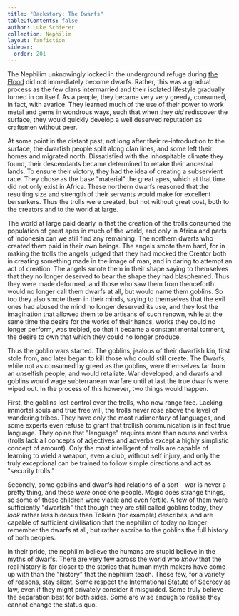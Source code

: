 ```yaml
---
title: "Backstory: The Dwarfs"
tableOfContents: false
author: Luke Schierer
collection: Nephilim
layout: fanfiction
sidebar:
  order: 201
---
```


The Nephilim unknowingly locked in the underground refuge during [the
Flood] did not immediately become dwarfs. Rather, this was a gradual process
as the few clans intermarried and their isolated lifestyle gradually turned in
on itself. As a people, they became very very greedy, consumed, in fact, with
avarice. They learned much of the use of their power to work metal and gems
in wondrous ways, such that when they _did_ rediscover the surface, they would
quickly develop a well deserved reputation as craftsmen without peer.

At some point in the distant past, not long after their re-introduction to the
surface, the dwarfish people split along clan lines, and some left their homes
and migrated north. Dissatisfied with the inhospitable climate they found,
their descendants became determined to retake their ancestral lands. To ensure
their victory, they had the idea of creating a subservient race. They chose as
the base "material" the great apes, which at that time did not only exist in Africa. These northern dwarfs reasoned that the resulting size and strength of their servants would make for excellent berserkers. Thus the trolls were created, but not without great cost, both to the creators and to the world at large.

The world at large paid dearly in that the creation of the trolls consumed the population of great apes in much of the world, and only in Africa and parts of Indonesia can we still find any remaining. The northern dwarfs who created them paid in their own beings. The angels smote them hard, for in making the trolls the angels judged that they had mocked the Creator both in creating something made in the image of man, and in daring to attempt an act of creation. The angels smote them in their shape saying to themselves that they no longer deserved to bear the shape they had blasphemed. Thus they were made deformed, and those who saw them from thenceforth would no longer call them dwarfs at all, but would name them goblins. So too they also smote them in their minds, saying to themselves that the evil ones had abused the mind no longer deserved its use, and they lost the imagination that allowed them to be artisans of such renown, while at the same time the desire for the works of their hands, works they could no longer perform, was trebled, so that it became a constant mental torment, the desire to own that which they could no longer produce.

Thus the goblin wars started. The goblins, jealous of their dwarfish kin, first stole from, and later began to kill those who could still create. The Dwarfs, while not as consumed by greed as the goblins, were themselves far from an *un*selfish people, and would retaliate. War developed, and dwarfs and goblins would wage subterranean warfare until at last the true dwarfs were wiped out. In the process of this however, two things would happen.

First, the goblins lost control over the trolls, who now range free. Lacking
immortal souls and true free will, the trolls never rose above the level of
wandering tribes. They have only the most rudimentary of languages, and some
experts even refuse to grant that trollish communication is in fact true language. They opine that "language" requires more than nouns and verbs (trolls lack all concepts of adjectives and adverbs except a highly simplistic concept of amount). Only the most intelligent of trolls are capable of learning to wield a weapon, even a club, without self injury, and only the truly exceptional can be trained to follow simple directions and act as "security trolls."

Secondly, some goblins and dwarfs had relations of a sort - war is never a pretty thing, and these _were_ once one people. Magic does strange things, so some of these children were viable and even fertile. A few of them were sufficiently "dwarfish" that though they are still called goblins today, they _look_ rather less hideous than Tolkien (for example) describes, and are capable of sufficient civilisation that the nephilim of today no longer remember the dwarfs at all, but rather ascribe to the goblins the full history of both peoples.

In their pride, the nephilim believe the humans are stupid believe in the myths of dwarfs. There are very few across the world who _know_ that the real history is far closer to the stories that human myth makers have come up with than the "history" that the nephilim teach. These few, for a variety of reasons, stay silent. Some respect the International Statute of Secrecy as law, even if they might privately consider it misguided. Some truly believe the separation best for both sides. Some are wise enough to realise they cannot change the status quo.

[the Flood]: ../the_flood
